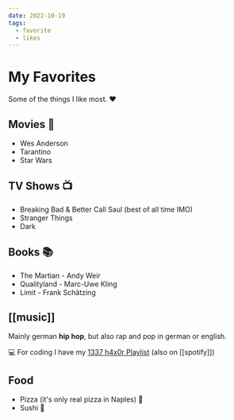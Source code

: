 ```yaml
---
date: 2022-10-19
tags:
  - favorite
  - likes
---
```


# My Favorites

Some of the things I like most. ❤️

## Movies 🎥

- Wes Anderson
- Tarantino
- Star Wars

## TV Shows 📺

- Breaking Bad & Better Call Saul (best of all time IMO)
- Stranger Things
- Dark

## Books 📚

- The Martian - Andy Weir
- Qualityland - Marc-Uwe Kling
- Limit - Frank Schätzing 

## [[music]]

Mainly german **hip hop**, but also rap and pop in german or english.

💻 For coding I have my [1337 h4x0r Playlist](https://www.youtube.com/playlist?list=PLCX8_v91hH7oM7LJ7J8jjSNcf9SYGXfOt) (also on [[spotify]])

## Food
- Pizza (it's only real pizza in Naples) 🍕
- Sushi 🍣
